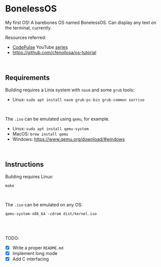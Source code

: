 # BonelessOS
My first OS! A barebones OS named BonelessOS. Can display any text on the terminal, currently.  

Resources referred:
- [CodePulse](https://www.youtube.com/channel/UCUVahoidFA7F3Asfvamrm7w) YouTube [series](https://www.youtube.com/watch?v=FkrpUaGThTQ)
- https://github.com/cfenollosa/os-tutorial
<br>

## Requirements
Building requires a Linix system with `nasm` and some `grub` tools:  
- Linux: `sudo apt install nasm grub-pc-bin grub-common xorriso`
<br>

The `.iso` can be emulated using `qemu`, for example.  
- Linux: `sudo apt install qemu-system`  
- MacOS: `brew install qemu`  
- Windows: https://www.qemu.org/download/#windows
<br>

## Instructions  
Building requires Linux:
```
make
```
<br>

The `.iso` can be emulated on any OS:
```
qemu-system-x86_64 -cdrom dist/kernel.iso
```
<br>
<br>
  
TODO:
- [x] Write a proper `README.md`
- [x] Implement long mode
- [x] Add C interfacing
